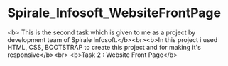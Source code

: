 # Spirale_Infosoft_WebsiteFrontPage
&lt;b> This is the second task which is given to me as a project  by development team of  Spirale Infosoft.&lt;/b>&lt;br>&lt;b>In this project i used HTML, CSS, BOOTSTRAP to create this project and for making it's responsive&lt;/b>&lt;br>  &lt;b>Task 2 : Website Front Page&lt;/b>
